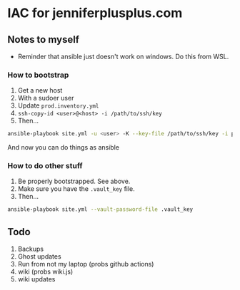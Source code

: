 # IAC for jenniferplusplus.com

## Notes to myself

* Reminder that ansible just doesn't work on windows. Do this from WSL.

### How to bootstrap

1. Get a new host
2. With a sudoer user
3. Update `prod.inventory.yml`
4. `ssh-copy-id <user>@<host> -i /path/to/ssh/key`
5. Then...

```bash
ansible-playbook site.yml -u <user> -K --key-file /path/to/ssh/key -i prod.inventory.yml -t bootstrap
```

And now you can do things as ansible

### How to do other stuff

1. Be properly bootstrapped. See above.
2. Make sure you have the `.vault_key` file.
3. Then...

```bash
ansible-playbook site.yml --vault-password-file .vault_key
```

## Todo

1. Backups
2. Ghost updates
3. Run from not my laptop (probs github actions)
4. wiki (probs wiki.js)
5. wiki updates